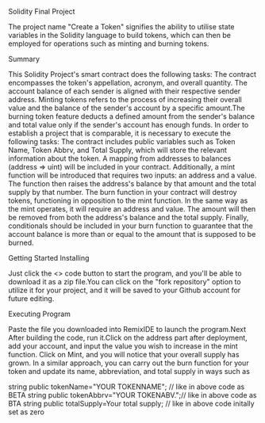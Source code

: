 Solidity Final Project

The project name "Create a Token" signifies the ability to utilise state variables in the Solidity language to build tokens, which can then be employed for operations such as minting and burning tokens.

Summary

This Solidity Project's smart contract does the following tasks: The contract encompasses the token's appellation, acronym, and overall quantity. The account balance of each sender is aligned with their respective sender address. Minting tokens refers to the process of increasing their overall value and the balance of the sender's account by a specific amount.The burning token feature deducts a defined amount from the sender's balance and total value only if the sender's account has enough funds. In order to establish a project that is comparable, it is necessary to execute the following tasks: The contract includes public variables such as Token Name, Token Abbrv, and Total Supply, which will store the relevant information about the token. A mapping from addresses to balances (address => uint) will be included in your contract. Additionally, a mint function will be introduced that requires two inputs: an address and a value. The function then raises the address's balance by that amount and the total supply by that number. The burn function in your contract will destroy tokens, functioning in opposition to the mint function. In the same way as the mint operates, it will require an address and value. The amount will then be removed from both the address's balance and the total supply. Finally, conditionals should be included in your burn function to guarantee that the account balance is more than or equal to the amount that is supposed to be burned.

Getting Started Installing

Just click the <> code button to start the program, and you'll be able to download it as a zip file.You can click on the "fork repository" option to utilize it for your project, and it will be saved to your Github account for future editing.

Executing Program

Paste the file you downloaded into RemixIDE to launch the program.Next After building the code, run it.Click on the address part after deployment, add your account, and input the value you wish to increase in the mint function. Click on Mint, and you will notice that your overall supply has grown. In a similar approach, you can carry out the burn function for your token and update its name, abbreviation, and total supply in ways such as

string public tokenName="YOUR TOKENNAME";  // like in above code as BETA
string public tokenAbbrv="YOUR TOKENABV.";//  like in above code as BTA
string public totalSupply=Your total supply; // like in above code initally set as zero
